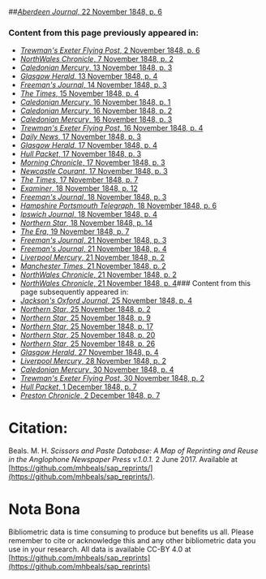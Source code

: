 ##[*Aberdeen Journal*, 22 November 1848, p. 6](https://mhbeals.github.io/sap_html/Aberdeen-Journal/Aberdeen-Journal-22-November-1848-p-6)

### Content from this page previously appeared in:
+ [*Trewman's Exeter Flying Post*, 2 November 1848, p. 6](https://mhbeals.github.io/sap_html/Trewman's-Exeter-Flying-Post/Trewman's-Exeter-Flying-Post-2-November-1848-p-6)
+ [*NorthWales Chronicle*, 7 November 1848, p. 2](https://mhbeals.github.io/sap_html/NorthWales-Chronicle/NorthWales-Chronicle-7-November-1848-p-2)
+ [*Caledonian Mercury*, 13 November 1848, p. 3](https://mhbeals.github.io/sap_html/Caledonian-Mercury/Caledonian-Mercury-13-November-1848-p-3)
+ [*Glasgow Herald*, 13 November 1848, p. 4](https://mhbeals.github.io/sap_html/Glasgow-Herald/Glasgow-Herald-13-November-1848-p-4)
+ [*Freeman's Journal*, 14 November 1848, p. 3](https://mhbeals.github.io/sap_html/Freeman's-Journal/Freeman's-Journal-14-November-1848-p-3)
+ [*The Times*, 15 November 1848, p. 4](https://mhbeals.github.io/sap_html/The-Times/The-Times-15-November-1848-p-4)
+ [*Caledonian Mercury*, 16 November 1848, p. 1](https://mhbeals.github.io/sap_html/Caledonian-Mercury/Caledonian-Mercury-16-November-1848-p-1)
+ [*Caledonian Mercury*, 16 November 1848, p. 2](https://mhbeals.github.io/sap_html/Caledonian-Mercury/Caledonian-Mercury-16-November-1848-p-2)
+ [*Caledonian Mercury*, 16 November 1848, p. 3](https://mhbeals.github.io/sap_html/Caledonian-Mercury/Caledonian-Mercury-16-November-1848-p-3)
+ [*Trewman's Exeter Flying Post*, 16 November 1848, p. 4](https://mhbeals.github.io/sap_html/Trewman's-Exeter-Flying-Post/Trewman's-Exeter-Flying-Post-16-November-1848-p-4)
+ [*Daily News*, 17 November 1848, p. 3](https://mhbeals.github.io/sap_html/Daily-News/Daily-News-17-November-1848-p-3)
+ [*Glasgow Herald*, 17 November 1848, p. 4](https://mhbeals.github.io/sap_html/Glasgow-Herald/Glasgow-Herald-17-November-1848-p-4)
+ [*Hull Packet*, 17 November 1848, p. 3](https://mhbeals.github.io/sap_html/Hull-Packet/Hull-Packet-17-November-1848-p-3)
+ [*Morning Chronicle*, 17 November 1848, p. 3](https://mhbeals.github.io/sap_html/Morning-Chronicle/Morning-Chronicle-17-November-1848-p-3)
+ [*Newcastle Courant*, 17 November 1848, p. 3](https://mhbeals.github.io/sap_html/Newcastle-Courant/Newcastle-Courant-17-November-1848-p-3)
+ [*The Times*, 17 November 1848, p. 7](https://mhbeals.github.io/sap_html/The-Times/The-Times-17-November-1848-p-7)
+ [*Examiner*, 18 November 1848, p. 12](https://mhbeals.github.io/sap_html/Examiner/Examiner-18-November-1848-p-12)
+ [*Freeman's Journal*, 18 November 1848, p. 3](https://mhbeals.github.io/sap_html/Freeman's-Journal/Freeman's-Journal-18-November-1848-p-3)
+ [*Hampshire Portsmouth Telegraph*, 18 November 1848, p. 6](https://mhbeals.github.io/sap_html/Hampshire-Portsmouth-Telegraph/Hampshire-Portsmouth-Telegraph-18-November-1848-p-6)
+ [*Ipswich Journal*, 18 November 1848, p. 4](https://mhbeals.github.io/sap_html/Ipswich-Journal/Ipswich-Journal-18-November-1848-p-4)
+ [*Northern Star*, 18 November 1848, p. 14](https://mhbeals.github.io/sap_html/Northern-Star/Northern-Star-18-November-1848-p-14)
+ [*The Era*, 19 November 1848, p. 7](https://mhbeals.github.io/sap_html/The-Era/The-Era-19-November-1848-p-7)
+ [*Freeman's Journal*, 21 November 1848, p. 3](https://mhbeals.github.io/sap_html/Freeman's-Journal/Freeman's-Journal-21-November-1848-p-3)
+ [*Freeman's Journal*, 21 November 1848, p. 4](https://mhbeals.github.io/sap_html/Freeman's-Journal/Freeman's-Journal-21-November-1848-p-4)
+ [*Liverpool Mercury*, 21 November 1848, p. 2](https://mhbeals.github.io/sap_html/Liverpool-Mercury/Liverpool-Mercury-21-November-1848-p-2)
+ [*Manchester Times*, 21 November 1848, p. 2](https://mhbeals.github.io/sap_html/Manchester-Times/Manchester-Times-21-November-1848-p-2)
+ [*NorthWales Chronicle*, 21 November 1848, p. 2](https://mhbeals.github.io/sap_html/NorthWales-Chronicle/NorthWales-Chronicle-21-November-1848-p-2)
+ [*NorthWales Chronicle*, 21 November 1848, p. 4](https://mhbeals.github.io/sap_html/NorthWales-Chronicle/NorthWales-Chronicle-21-November-1848-p-4)### Content from this page subsequently appeared in:
+ [*Jackson's Oxford Journal*, 25 November 1848, p. 4](https://mhbeals.github.io/sap_html/Jackson's-Oxford-Journal/Jackson's-Oxford-Journal-25-November-1848-p-4)
+ [*Northern Star*, 25 November 1848, p. 2](https://mhbeals.github.io/sap_html/Northern-Star/Northern-Star-25-November-1848-p-2)
+ [*Northern Star*, 25 November 1848, p. 9](https://mhbeals.github.io/sap_html/Northern-Star/Northern-Star-25-November-1848-p-9)
+ [*Northern Star*, 25 November 1848, p. 17](https://mhbeals.github.io/sap_html/Northern-Star/Northern-Star-25-November-1848-p-17)
+ [*Northern Star*, 25 November 1848, p. 20](https://mhbeals.github.io/sap_html/Northern-Star/Northern-Star-25-November-1848-p-20)
+ [*Northern Star*, 25 November 1848, p. 26](https://mhbeals.github.io/sap_html/Northern-Star/Northern-Star-25-November-1848-p-26)
+ [*Glasgow Herald*, 27 November 1848, p. 4](https://mhbeals.github.io/sap_html/Glasgow-Herald/Glasgow-Herald-27-November-1848-p-4)
+ [*Liverpool Mercury*, 28 November 1848, p. 2](https://mhbeals.github.io/sap_html/Liverpool-Mercury/Liverpool-Mercury-28-November-1848-p-2)
+ [*Caledonian Mercury*, 30 November 1848, p. 4](https://mhbeals.github.io/sap_html/Caledonian-Mercury/Caledonian-Mercury-30-November-1848-p-4)
+ [*Trewman's Exeter Flying Post*, 30 November 1848, p. 2](https://mhbeals.github.io/sap_html/Trewman's-Exeter-Flying-Post/Trewman's-Exeter-Flying-Post-30-November-1848-p-2)
+ [*Hull Packet*, 1 December 1848, p. 7](https://mhbeals.github.io/sap_html/Hull-Packet/Hull-Packet-1-December-1848-p-7)
+ [*Preston Chronicle*, 2 December 1848, p. 7](https://mhbeals.github.io/sap_html/Preston-Chronicle/Preston-Chronicle-2-December-1848-p-7)
                    
# Citation: 

Beals. M. H. *Scissors and Paste Database: A Map of Reprinting and Reuse in the Anglophone Newspaper Press v.1.0.1.* 2 June 2017. Available at [https://github.com/mhbeals/sap_reprints/](https://github.com/mhbeals/sap_reprints/). 
                    
# Nota Bona

Bibliometric data is time consuming to produce but benefits us all. Please remember to cite or acknowledge this and any other bibliometric data you use in your research. All data is available CC-BY 4.0 at [https://github.com/mhbeals/sap_reprints](https://github.com/mhbeals/sap_reprints)